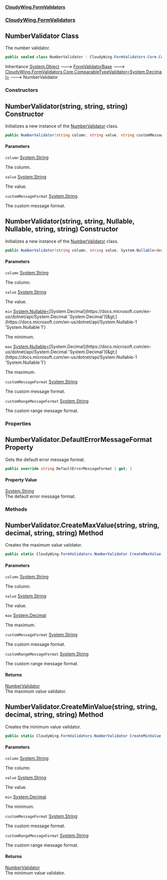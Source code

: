 #### [CloudyWing.FormValidators](index.md 'index')
### [CloudyWing.FormValidators](CloudyWing.FormValidators.md 'CloudyWing.FormValidators')

## NumberValidator Class

The number validator.

```csharp
public sealed class NumberValidator : CloudyWing.FormValidators.Core.ComparableTypeValidator<decimal>
```

Inheritance [System.Object](https://docs.microsoft.com/en-us/dotnet/api/System.Object 'System.Object') &#129106; [FormValidatorBase](CloudyWing.FormValidators.Core.FormValidatorBase.md 'CloudyWing.FormValidators.Core.FormValidatorBase') &#129106; [CloudyWing.FormValidators.Core.ComparableTypeValidator&lt;](CloudyWing.FormValidators.Core.ComparableTypeValidator_T_.md 'CloudyWing.FormValidators.Core.ComparableTypeValidator<T>')[System.Decimal](https://docs.microsoft.com/en-us/dotnet/api/System.Decimal 'System.Decimal')[&gt;](CloudyWing.FormValidators.Core.ComparableTypeValidator_T_.md 'CloudyWing.FormValidators.Core.ComparableTypeValidator<T>') &#129106; NumberValidator
### Constructors

<a name='CloudyWing.FormValidators.NumberValidator.NumberValidator(string,string,string)'></a>

## NumberValidator(string, string, string) Constructor

Initializes a new instance of the [NumberValidator](CloudyWing.FormValidators.NumberValidator.md 'CloudyWing.FormValidators.NumberValidator') class.

```csharp
public NumberValidator(string column, string value, string customMessageFormat);
```
#### Parameters

<a name='CloudyWing.FormValidators.NumberValidator.NumberValidator(string,string,string).column'></a>

`column` [System.String](https://docs.microsoft.com/en-us/dotnet/api/System.String 'System.String')

The column.

<a name='CloudyWing.FormValidators.NumberValidator.NumberValidator(string,string,string).value'></a>

`value` [System.String](https://docs.microsoft.com/en-us/dotnet/api/System.String 'System.String')

The value.

<a name='CloudyWing.FormValidators.NumberValidator.NumberValidator(string,string,string).customMessageFormat'></a>

`customMessageFormat` [System.String](https://docs.microsoft.com/en-us/dotnet/api/System.String 'System.String')

The custom message format.

<a name='CloudyWing.FormValidators.NumberValidator.NumberValidator(string,string,System.Nullable_decimal_,System.Nullable_decimal_,string,string)'></a>

## NumberValidator(string, string, Nullable<decimal>, Nullable<decimal>, string, string) Constructor

Initializes a new instance of the [NumberValidator](CloudyWing.FormValidators.NumberValidator.md 'CloudyWing.FormValidators.NumberValidator') class.

```csharp
public NumberValidator(string column, string value, System.Nullable<decimal> min=null, System.Nullable<decimal> max=null, string customMessageFormat=null, string customRangeMessageFormat=null);
```
#### Parameters

<a name='CloudyWing.FormValidators.NumberValidator.NumberValidator(string,string,System.Nullable_decimal_,System.Nullable_decimal_,string,string).column'></a>

`column` [System.String](https://docs.microsoft.com/en-us/dotnet/api/System.String 'System.String')

The column.

<a name='CloudyWing.FormValidators.NumberValidator.NumberValidator(string,string,System.Nullable_decimal_,System.Nullable_decimal_,string,string).value'></a>

`value` [System.String](https://docs.microsoft.com/en-us/dotnet/api/System.String 'System.String')

The value.

<a name='CloudyWing.FormValidators.NumberValidator.NumberValidator(string,string,System.Nullable_decimal_,System.Nullable_decimal_,string,string).min'></a>

`min` [System.Nullable&lt;](https://docs.microsoft.com/en-us/dotnet/api/System.Nullable-1 'System.Nullable`1')[System.Decimal](https://docs.microsoft.com/en-us/dotnet/api/System.Decimal 'System.Decimal')[&gt;](https://docs.microsoft.com/en-us/dotnet/api/System.Nullable-1 'System.Nullable`1')

The minimum.

<a name='CloudyWing.FormValidators.NumberValidator.NumberValidator(string,string,System.Nullable_decimal_,System.Nullable_decimal_,string,string).max'></a>

`max` [System.Nullable&lt;](https://docs.microsoft.com/en-us/dotnet/api/System.Nullable-1 'System.Nullable`1')[System.Decimal](https://docs.microsoft.com/en-us/dotnet/api/System.Decimal 'System.Decimal')[&gt;](https://docs.microsoft.com/en-us/dotnet/api/System.Nullable-1 'System.Nullable`1')

The maximum.

<a name='CloudyWing.FormValidators.NumberValidator.NumberValidator(string,string,System.Nullable_decimal_,System.Nullable_decimal_,string,string).customMessageFormat'></a>

`customMessageFormat` [System.String](https://docs.microsoft.com/en-us/dotnet/api/System.String 'System.String')

The custom message format.

<a name='CloudyWing.FormValidators.NumberValidator.NumberValidator(string,string,System.Nullable_decimal_,System.Nullable_decimal_,string,string).customRangeMessageFormat'></a>

`customRangeMessageFormat` [System.String](https://docs.microsoft.com/en-us/dotnet/api/System.String 'System.String')

The custom range message format.
### Properties

<a name='CloudyWing.FormValidators.NumberValidator.DefaultErrorMessageFormat'></a>

## NumberValidator.DefaultErrorMessageFormat Property

Gets the default error message format.

```csharp
public override string DefaultErrorMessageFormat { get; }
```

#### Property Value
[System.String](https://docs.microsoft.com/en-us/dotnet/api/System.String 'System.String')  
The default error message format.
### Methods

<a name='CloudyWing.FormValidators.NumberValidator.CreateMaxValue(string,string,decimal,string,string)'></a>

## NumberValidator.CreateMaxValue(string, string, decimal, string, string) Method

Creates the maximum value validator.

```csharp
public static CloudyWing.FormValidators.NumberValidator CreateMaxValue(string column, string value, decimal max, string customMessageFormat=null, string customRangeMessageFormat=null);
```
#### Parameters

<a name='CloudyWing.FormValidators.NumberValidator.CreateMaxValue(string,string,decimal,string,string).column'></a>

`column` [System.String](https://docs.microsoft.com/en-us/dotnet/api/System.String 'System.String')

The column.

<a name='CloudyWing.FormValidators.NumberValidator.CreateMaxValue(string,string,decimal,string,string).value'></a>

`value` [System.String](https://docs.microsoft.com/en-us/dotnet/api/System.String 'System.String')

The value.

<a name='CloudyWing.FormValidators.NumberValidator.CreateMaxValue(string,string,decimal,string,string).max'></a>

`max` [System.Decimal](https://docs.microsoft.com/en-us/dotnet/api/System.Decimal 'System.Decimal')

The maximum.

<a name='CloudyWing.FormValidators.NumberValidator.CreateMaxValue(string,string,decimal,string,string).customMessageFormat'></a>

`customMessageFormat` [System.String](https://docs.microsoft.com/en-us/dotnet/api/System.String 'System.String')

The custom message format.

<a name='CloudyWing.FormValidators.NumberValidator.CreateMaxValue(string,string,decimal,string,string).customRangeMessageFormat'></a>

`customRangeMessageFormat` [System.String](https://docs.microsoft.com/en-us/dotnet/api/System.String 'System.String')

The custom range message format.

#### Returns
[NumberValidator](CloudyWing.FormValidators.NumberValidator.md 'CloudyWing.FormValidators.NumberValidator')  
The maximum value validator.

<a name='CloudyWing.FormValidators.NumberValidator.CreateMinValue(string,string,decimal,string,string)'></a>

## NumberValidator.CreateMinValue(string, string, decimal, string, string) Method

Creates the minimum value validator.

```csharp
public static CloudyWing.FormValidators.NumberValidator CreateMinValue(string column, string value, decimal min, string customMessageFormat=null, string customRangeMessageFormat=null);
```
#### Parameters

<a name='CloudyWing.FormValidators.NumberValidator.CreateMinValue(string,string,decimal,string,string).column'></a>

`column` [System.String](https://docs.microsoft.com/en-us/dotnet/api/System.String 'System.String')

The column.

<a name='CloudyWing.FormValidators.NumberValidator.CreateMinValue(string,string,decimal,string,string).value'></a>

`value` [System.String](https://docs.microsoft.com/en-us/dotnet/api/System.String 'System.String')

The value.

<a name='CloudyWing.FormValidators.NumberValidator.CreateMinValue(string,string,decimal,string,string).min'></a>

`min` [System.Decimal](https://docs.microsoft.com/en-us/dotnet/api/System.Decimal 'System.Decimal')

The minimum.

<a name='CloudyWing.FormValidators.NumberValidator.CreateMinValue(string,string,decimal,string,string).customMessageFormat'></a>

`customMessageFormat` [System.String](https://docs.microsoft.com/en-us/dotnet/api/System.String 'System.String')

The custom message format.

<a name='CloudyWing.FormValidators.NumberValidator.CreateMinValue(string,string,decimal,string,string).customRangeMessageFormat'></a>

`customRangeMessageFormat` [System.String](https://docs.microsoft.com/en-us/dotnet/api/System.String 'System.String')

The custom range message format.

#### Returns
[NumberValidator](CloudyWing.FormValidators.NumberValidator.md 'CloudyWing.FormValidators.NumberValidator')  
The minimum value validator.